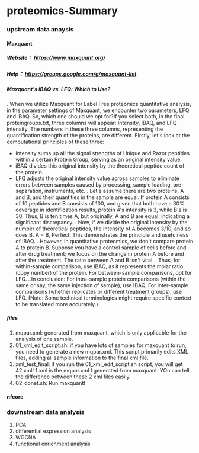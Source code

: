 # proteomics-Summary

### upstream data anaysis
#### Maxquant
##### Website： https://www.maxquant.org/
##### Help： https://groups.google.com/g/maxquant-list
##### Maxquant's iBAQ vs. LFQ: Which to Use?
. When we utilize Maxquant for Label Free proteomics quantitative analysis, in the parameter settings of Maxquant, we encounter two parameters, LFQ and iBAQ. So, which one should we opt for?If you select both, in the final proteingroups.txt, three columns will appear: Intensity, IBAQ, and LFQ intensity. The numbers in these three columns, representing the quantification strength of the proteins, are different.
Firstly, let's look at the computational principles of these three: 
- Intensity sums up all the signal strengths of Unique and Razor peptides within a certain Protein Group, serving as an original intensity value.
- iBAQ divides this original intensity by the theoretical peptide count of the protein.
- LFQ adjusts the original intensity value across samples to eliminate errors between samples caused by processing, sample loading, pre-separation, instruments, etc.
. Let's assume there are two proteins, A and B, and their quantities in the sample are equal. If protein A consists of 10 peptides and B consists of 100, and given that both have a 30% coverage in identification results, protein A's intensity is 3, while B's is 30. Thus, B is ten times A, but originally, A and B are equal, indicating a significant discrepancy.
. Now, if we divide the original intensity by the number of theoretical peptides, the intensity of A becomes 3/10, and so does B. A = B, Perfect! This demonstrates the principle and usefulness of iBAQ.
. However, in quantitative proteomics, we don't compare protein A to protein B. Suppose you have a control sample of cells before and after drug treatment; we focus on the change in protein A before and after the treatment. The ratio between A and B isn't vital.
. Thus, for within-sample comparison, use iBAQ, as it represents the molar ratio (copy number) of the protein. For between-sample comparisons, opt for LFQ. 
. In conclusion:
For intra-sample protein comparisons (within the same or say, the same injection of sample), use IBAQ.
For inter-sample comparisons (whether replicates or different treatment groups), use LFQ.
(Note: Some technical terminologies might require specific context to be translated more accurately.)


##### files
1.  mqpar.xml: generated from maxquant, which is only applicable for the analysis of one sample.
2.  01_xml_edit_script.sh:
if you have lots of samples for maxquant to run, you need to generate a new mqpar.xml. This script primarily edits XML files, adding all sample information to the final xml file.
3.  xml_test_final:
if you run the 01_xml_edit_script.sh script, you will get 42.xml! 1.xml is the mqpar.xml I generated from maxquant. YOu can tell the difference between these 2 xml files easily. 
4.  02_donet.sh:
Run maxquant!

#### nfcore

### downstream data analysis
1. PCA
2. differential expression analysis
3. WGCNA
4. functional enrichment analysis
